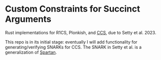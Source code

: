 # Custom Constraints for Succinct Arguments

Rust implementations for R1CS, Plonkish, and [CCS](https://eprint.iacr.org/2023/552), due to Setty et al. 2023. 

This repo is in its initial stage: eventually I will add functionality for generating/verifying SNARKs for CCS. The SNARK in Setty et al. is a generalization of [Spartan](https://eprint.iacr.org/2019/550).